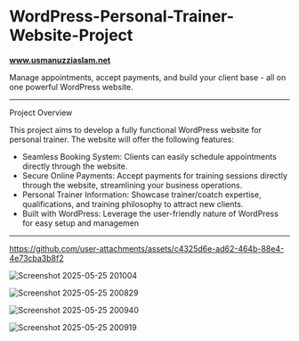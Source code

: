 # WordPress-Personal-Trainer-Website-Project

<b>www.usmanuzziaslam.net</b>

Manage appointments, accept payments, and build your client base - all on one powerful WordPress website.

<hr>

Project Overview

This project aims to develop a fully functional WordPress website for personal trainer. The website will offer the following features:

- Seamless Booking System: Clients can easily schedule appointments directly through the website.
- Secure Online Payments: Accept payments for training sessions directly through the website, streamlining your business operations.
- Personal Trainer Information: Showcase trainer/coatch expertise, qualifications, and training philosophy to attract new clients.
- Built with WordPress: Leverage the user-friendly nature of WordPress for easy setup and managemen

<hr>

https://github.com/user-attachments/assets/c4325d6e-ad62-464b-88e4-4e73cba3b8f2

![Screenshot 2025-05-25 201004](https://github.com/user-attachments/assets/558e5a95-2b91-4470-964a-ea2505b900ee)

![Screenshot 2025-05-25 200829](https://github.com/user-attachments/assets/2a84881f-06be-4cc7-a7f7-ad85ccfa87f7)

![Screenshot 2025-05-25 200940](https://github.com/user-attachments/assets/b05528f9-34d7-4536-bb4b-eeb5d505276d)

![Screenshot 2025-05-25 200919](https://github.com/user-attachments/assets/bd08852f-6937-404d-87ae-5ecd8c407fb2)

